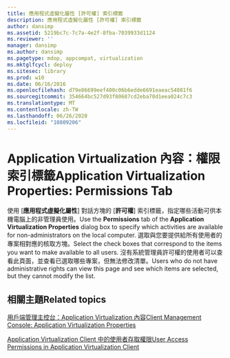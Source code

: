 ```yaml
---
title: 應用程式虛擬化屬性 [許可權] 索引標籤
description: 應用程式虛擬化屬性 [許可權] 索引標籤
author: dansimp
ms.assetid: 5219bc7c-7c7a-4e2f-8fba-7039933d1124
ms.reviewer: ''
manager: dansimp
ms.author: dansimp
ms.pagetype: mdop, appcompat, virtualization
ms.mktglfcycl: deploy
ms.sitesec: library
ms.prod: w10
ms.date: 06/16/2016
ms.openlocfilehash: d79e86699eef400c06b6edde6691eaeac54881f6
ms.sourcegitcommit: 354664bc527d93f80687cd2eba70d1eea024c7c3
ms.translationtype: MT
ms.contentlocale: zh-TW
ms.lasthandoff: 06/26/2020
ms.locfileid: "10809206"
---
```

# <span data-ttu-id="69295-103">Application Virtualization 內容：權限索引標籤</span><span class="sxs-lookup"><span data-stu-id="69295-103">Application Virtualization Properties: Permissions Tab</span></span>


<span data-ttu-id="69295-104">使用 [**應用程式虛擬化屬性**] 對話方塊的 [**許可權**] 索引標籤，指定哪些活動可供本機電腦上的非管理員使用。</span><span class="sxs-lookup"><span data-stu-id="69295-104">Use the **Permissions** tab of the **Application Virtualization Properties** dialog box to specify which activities are available for non-administrators on the local computer.</span></span> <span data-ttu-id="69295-105">選取與您要提供給所有使用者的專案相對應的核取方塊。</span><span class="sxs-lookup"><span data-stu-id="69295-105">Select the check boxes that correspond to the items you want to make available to all users.</span></span> <span data-ttu-id="69295-106">沒有系統管理員許可權的使用者可以查看此頁面，並查看已選取哪些專案，但無法修改清單。</span><span class="sxs-lookup"><span data-stu-id="69295-106">Users who do not have administrative rights can view this page and see which items are selected, but they cannot modify the list.</span></span>

## <span data-ttu-id="69295-107">相關主題</span><span class="sxs-lookup"><span data-stu-id="69295-107">Related topics</span></span>


[<span data-ttu-id="69295-108">用戶端管理主控台：Application Virtualization 內容</span><span class="sxs-lookup"><span data-stu-id="69295-108">Client Management Console: Application Virtualization Properties</span></span>](client-management-console-application-virtualization-properties.md)

[<span data-ttu-id="69295-109">Application Virtualization Client 中的使用者存取權限</span><span class="sxs-lookup"><span data-stu-id="69295-109">User Access Permissions in Application Virtualization Client</span></span>](user-access-permissions-in-application-virtualization-client.md)

 

 





